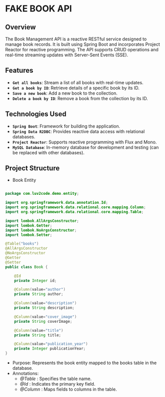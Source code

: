# FAKE BOOK API

## Overview

The Book Management API is a reactive RESTful service designed to manage book records. It is built using Spring Boot and incorporates Project Reactor for reactive programming. The API supports CRUD operations and real-time streaming updates with Server-Sent Events (SSE).

## Features

- **`Get all books`**: Stream a list of all books with real-time updates.
- **`Get a book by ID`**: Retrieve details of a specific book by its ID.
- **`Save a new book`**: Add a new book to the collection.
- **`Delete a book by ID`**: Remove a book from the collection by its ID.

## Technologies Used

- **`Spring Boot`**: Framework for building the application.
- **`Spring Data R2DBC`**: Provides reactive data access with relational databases.
- **`Project Reactor`**: Supports reactive programming with Flux and Mono.
- **`MySQL Database`**: In-memory database for development and testing (can be replaced with other databases).

## Project Structure

- Book Entity

```java

package com.luv2code.demo.entity;

import org.springframework.data.annotation.Id;
import org.springframework.data.relational.core.mapping.Column;
import org.springframework.data.relational.core.mapping.Table;

import lombok.AllArgsConstructor;
import lombok.Getter;
import lombok.NoArgsConstructor;
import lombok.Setter;

@Table("books")
@AllArgsConstructor
@NoArgsConstructor
@Getter
@Setter
public class Book {

    @Id
    private Integer id;

    @Column(value="author")
    private String author;

    @Column(value="description")
    private String description;

    @Column(value="cover_image")
    private String coverImage;

    @Column(value="title")
    private String title;

    @Column(value="publication_year")
    private Integer publicationYear;
}

```

- Purpose: Represents the book entity mapped to the books table in the database.
- Annotations:
  - _@Table_ : Specifies the table name.
  - _@Id_ : Indicates the primary key field.
  - _@Column_ : Maps fields to columns in the table.
